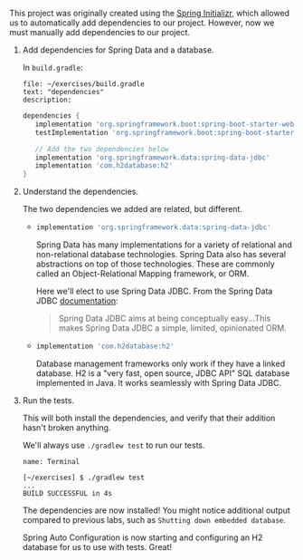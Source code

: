 This project was originally created using the [Spring Initializr](https://start.spring.io/), which allowed us to automatically add dependencies to our project. However, now we must manually add dependencies to our project.

1. Add dependencies for Spring Data and a database.

   In `build.gradle`:

   ```editor:select-matching-text
   file: ~/exercises/build.gradle
   text: "dependencies"
   description:
   ```

   ```groovy
   dependencies {
      implementation 'org.springframework.boot:spring-boot-starter-web'
      testImplementation 'org.springframework.boot:spring-boot-starter-test'

      // Add the two dependencies below
      implementation 'org.springframework.data:spring-data-jdbc'
      implementation 'com.h2database:h2'
   }
   ```

1. Understand the dependencies.

   The two dependencies we added are related, but different.

   - ```groovy
     implementation 'org.springframework.data:spring-data-jdbc'
     ```

     Spring Data has many implementations for a variety of relational and non-relational database technologies. Spring Data also has several abstractions on top of those technologies. These are commonly called an Object-Relational Mapping framework, or ORM.

     Here we'll elect to use Spring Data JDBC. From the Spring Data JDBC [documentation](https://spring.io/projects/spring-data-jdbc):

     > Spring Data JDBC aims at being conceptually easy...This makes Spring Data JDBC a simple, limited, opinionated ORM.

   - ```groovy
     implementation 'com.h2database:h2'
     ```

     Database management frameworks only work if they have a linked database. H2 is a "very fast, open source, JDBC API" SQL database implemented in Java. It works seamlessly with Spring Data JDBC.

1. Run the tests.

   This will both install the dependencies, and verify that their addition hasn't broken anything.

   We'll always use `./gradlew test` to run our tests.

   ```dashboard:open-dashboard
   name: Terminal
   ```

   ```shell
   [~/exercises] $ ./gradlew test
   ...
   BUILD SUCCESSFUL in 4s
   ```

   The dependencies are now installed! You might notice additional output compared to previous labs, such as `Shutting down embedded database`.

   Spring Auto Configuration is now starting and configuring an H2 database for us to use with tests. Great!
